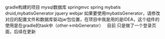 gradle构建的项目     mysql数据库
springmvc spring mybatis druid,mybatisGenerator jquery  webjar
如果要使用mybatisGenerator，请修改对应的配置文件和数据库驱动jar包位置，在项目中我是用的是IDEA，这个组件的使用是在gradle的task中（other->mbGenerator）
 
目前 只是做了一个登录页面，后续在更新
